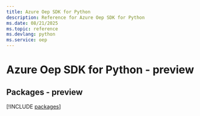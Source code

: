 ```yaml
---
title: Azure Oep SDK for Python
description: Reference for Azure Oep SDK for Python
ms.date: 08/21/2025
ms.topic: reference
ms.devlang: python
ms.service: oep
---
```

# Azure Oep SDK for Python - preview
## Packages - preview
[!INCLUDE [packages](oep-index.md)]